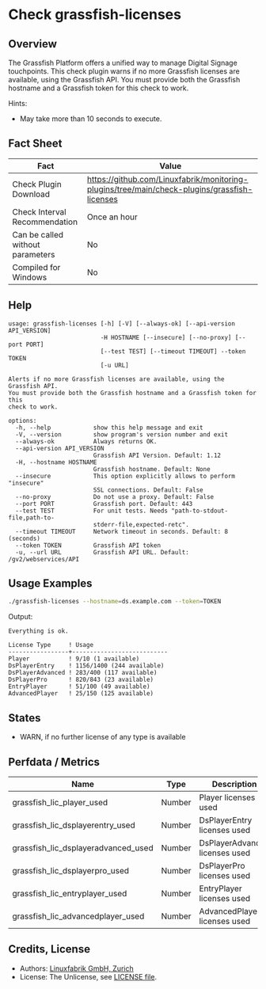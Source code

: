 # Check grassfish-licenses

## Overview

The Grassfish Platform offers a unified way to manage Digital Signage touchpoints. This check plugin warns if no more Grassfish licenses are available, using the Grassfish API. You must provide both the Grassfish hostname and a Grassfish token for this check to work.

Hints:

* May take more than 10 seconds to execute.


## Fact Sheet

| Fact | Value |
|----|----|
| Check Plugin Download                 | <https://github.com/Linuxfabrik/monitoring-plugins/tree/main/check-plugins/grassfish-licenses> |
| Check Interval Recommendation         | Once an hour |
| Can be called without parameters      | No |
| Compiled for Windows                  | No |


## Help

```text
usage: grassfish-licenses [-h] [-V] [--always-ok] [--api-version API_VERSION]
                          -H HOSTNAME [--insecure] [--no-proxy] [--port PORT]
                          [--test TEST] [--timeout TIMEOUT] --token TOKEN
                          [-u URL]

Alerts if no more Grassfish licenses are available, using the Grassfish API.
You must provide both the Grassfish hostname and a Grassfish token for this
check to work.

options:
  -h, --help            show this help message and exit
  -V, --version         show program's version number and exit
  --always-ok           Always returns OK.
  --api-version API_VERSION
                        Grassfish API Version. Default: 1.12
  -H, --hostname HOSTNAME
                        Grassfish hostname. Default: None
  --insecure            This option explicitly allows to perform "insecure"
                        SSL connections. Default: False
  --no-proxy            Do not use a proxy. Default: False
  --port PORT           Grassfish port. Default: 443
  --test TEST           For unit tests. Needs "path-to-stdout-file,path-to-
                        stderr-file,expected-retc".
  --timeout TIMEOUT     Network timeout in seconds. Default: 8 (seconds)
  --token TOKEN         Grassfish API token
  -u, --url URL         Grassfish API URL. Default: /gv2/webservices/API
```


## Usage Examples

```bash
./grassfish-licenses --hostname=ds.example.com --token=TOKEN
```

Output:

```text
Everything is ok.

License Type     ! Usage                     
-----------------+---------------------------
Player           ! 9/10 (1 available)        
DsPlayerEntry    ! 1156/1400 (244 available) 
DsPlayerAdvanced ! 283/400 (117 available)   
DsPlayerPro      ! 820/843 (23 available)    
EntryPlayer      ! 51/100 (49 available)     
AdvancedPlayer   ! 25/150 (125 available)
```


## States

* WARN, if no further license of any type is available


## Perfdata / Metrics

| Name                                | Type   | Description                    |
|-------------------------------------|--------|--------------------------------|
| grassfish_lic_player_used           | Number | Player licenses used           |
| grassfish_lic_dsplayerentry_used    | Number | DsPlayerEntry licenses used    |
| grassfish_lic_dsplayeradvanced_used | Number | DsPlayerAdvanced licenses used |
| grassfish_lic_dsplayerpro_used      | Number | DsPlayerPro licenses used      |
| grassfish_lic_entryplayer_used      | Number | EntryPlayer licenses used      |
| grassfish_lic_advancedplayer_used   | Number | AdvancedPlayer licenses used   |


## Credits, License

* Authors: [Linuxfabrik GmbH, Zurich](https://www.linuxfabrik.ch)
* License: The Unlicense, see [LICENSE file](https://unlicense.org/).
